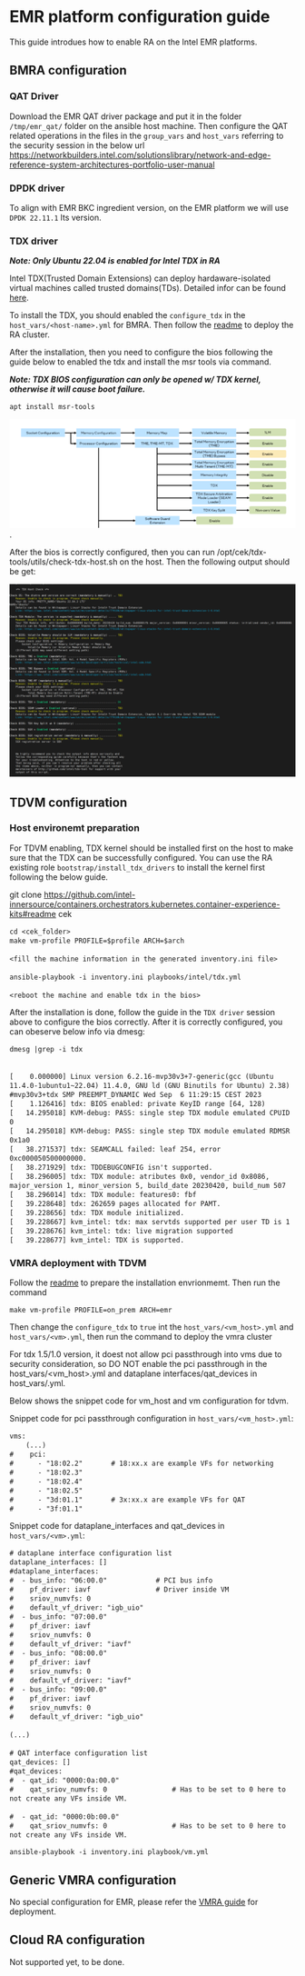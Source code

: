 # EMR platform configuration guide

This guide introdues how to enable RA on the Intel EMR platforms.

## BMRA configuration
### QAT Driver
Download the EMR QAT driver package and put it in the folder ``/tmp/emr_qat/`` folder on the ansible host machine. Then configure the QAT related operations in the files in the ``group_vars`` and ``host_vars`` referring to the security session in the below url
<https://networkbuilders.intel.com/solutionslibrary/network-and-edge-reference-system-architectures-portfolio-user-manual> 

### DPDK driver
To align with EMR BKC ingredient version, on the EMR platform we will use ```DPDK 22.11.1``` lts version.

### TDX driver

***Note: Only Ubuntu 22.04 is enabled for Intel TDX in RA***

Intel TDX(Trusted Domain Extensions) can deploy hardaware-isolated virtual machines called trusted domains(TDs). Detailed infor can be found [here](https://www.intel.com/content/www/us/en/developer/articles/technical/intel-trust-domain-extensions.html).


To install the TDX, you should enabled the ``configure_tdx`` in the ``host_vars/<host-name>.yml`` for BMRA. Then follow the [readme](https://github.com/intel-innersource/containers.orchestrators.kubernetes.container-experience-kits#readme) to deploy the RA cluster.

After the installation, then you need to configure the bios following the guide below to enabled the tdx and install the msr tools via command.

***Note: TDX BIOS configuration can only be opened w/ TDX kernel, otherwise it will cause boot failure.***

```
apt install msr-tools
```
![Alt text](images/tdx-bios-configure.png).

After the bios is correctly configured, then you can run /opt/cek/tdx-tools/utils/check-tdx-host.sh on the host. Then the following output should be get:

![Alt text](images/tdx-host-check.png)

## TDVM configuration
### Host environemt preparation

For TDVM enabling, TDX kernel should be installed first on the host to make sure that the TDX can be successfully configured. You can use the RA existing role ``bootstrap/install_tdx_drivers`` to install the kernel first following the below guide.

git clone https://github.com/intel-innersource/containers.orchestrators.kubernetes.container-experience-kits#readme cek

```
cd <cek_folder>
make vm-profile PROFILE=$profile ARCH=$arch

<fill the machine information in the generated inventory.ini file>

ansible-playbook -i inventory.ini playbooks/intel/tdx.yml

<reboot the machine and enable tdx in the bios>

```


After the installation is done, follow the guide in the ``TDX driver`` session above to configure the bios correctly. After it is correctly configured, you can obeserve below info via dmesg:
```
dmesg |grep -i tdx


[    0.000000] Linux version 6.2.16-mvp30v3+7-generic(gcc (Ubuntu 11.4.0-1ubuntu1~22.04) 11.4.0, GNU ld (GNU Binutils for Ubuntu) 2.38) #mvp30v3+tdx SMP PREEMPT_DYNAMIC Wed Sep  6 11:29:15 CEST 2023
[    1.126416] tdx: BIOS enabled: private KeyID range [64, 128)
[   14.295018] KVM-debug: PASS: single step TDX module emulated CPUID 0
[   14.295018] KVM-debug: PASS: single step TDX module emulated RDMSR 0x1a0
[   38.271537] tdx: SEAMCALL failed: leaf 254, error 0xc000050500000000.
[   38.271929] tdx: TDDEBUGCONFIG isn't supported.
[   38.296005] tdx: TDX module: atributes 0x0, vendor_id 0x8086, major_version 1, minor_version 5, build_date 20230420, build_num 507
[   38.296014] tdx: TDX module: features0: fbf
[   39.228648] tdx: 262659 pages allocated for PAMT.
[   39.228656] tdx: TDX module initialized.
[   39.228667] kvm_intel: tdx: max servtds supported per user TD is 1
[   39.228676] kvm_intel: tdx: live migration supported
[   39.228677] kvm_intel: TDX is supported.
```

### VMRA deployment with TDVM

Follow the [readme](https://github.com/intel-innersource/containers.orchestrators.kubernetes.container-experience-kits#readme) to prepare the installation envrionmemt. Then run the command
```
make vm-profile PROFILE=on_prem ARCH=emr

```

Then change the ``configure_tdx`` to ``true`` int the ``host_vars/<vm_host>.yml`` and ``host_vars/<vm>.yml``, then run the command to deploy the vmra cluster

For tdx 1.5/1.0 version, it doest not allow pci passthrough into vms due to security consideration, so DO NOT enable the pci passthrough in the host_vars/<vm_host>.yml and dataplane interfaces/qat_devices in host_vars/<vm>.yml.

Below shows the snippet code for vm_host and vm configuration for tdvm.

Snippet code for pci passthrough configuration in ``host_vars/<vm_host>.yml``:
```
vms:
    (...)
#    pci:
#      - "18:02.2"       # 18:xx.x are example VFs for networking
#      - "18:02.3"
#      - "18:02.4"
#      - "18:02.5"
#      - "3d:01.1"       # 3x:xx.x are example VFs for QAT
#      - "3f:01.1"
```

Snippet code for dataplane_interfaces and qat_devices in ``host_vars/<vm>.yml``:

```
# dataplane interface configuration list
dataplane_interfaces: []
#dataplane_interfaces:
#  - bus_info: "06:00.0"            # PCI bus info
#    pf_driver: iavf                # Driver inside VM
#    sriov_numvfs: 0
#    default_vf_driver: "igb_uio"
#  - bus_info: "07:00.0"
#    pf_driver: iavf
#    sriov_numvfs: 0
#    default_vf_driver: "iavf"
#  - bus_info: "08:00.0"
#    pf_driver: iavf
#    sriov_numvfs: 0
#    default_vf_driver: "iavf"
#  - bus_info: "09:00.0"
#    pf_driver: iavf
#    sriov_numvfs: 0
#    default_vf_driver: "igb_uio"

(...)

# QAT interface configuration list
qat_devices: []
#qat_devices:
#  - qat_id: "0000:0a:00.0"
#    qat_sriov_numvfs: 0                # Has to be set to 0 here to not create any VFs inside VM.

#  - qat_id: "0000:0b:00.0"
#    qat_sriov_numvfs: 0                # Has to be set to 0 here to not create any VFs inside VM.
```

```
ansible-playbook -i inventory.ini playbook/vm.yml
```



## Generic VMRA configuration
No special configuration for EMR, please refer the [VMRA guide](https://networkbuilders.intel.com/solutionslibrary/network-and-edge-virtual-machine-reference-system-architecture-user-guide) for deployment.

## Cloud RA configuration
Not supported yet, to be done.
